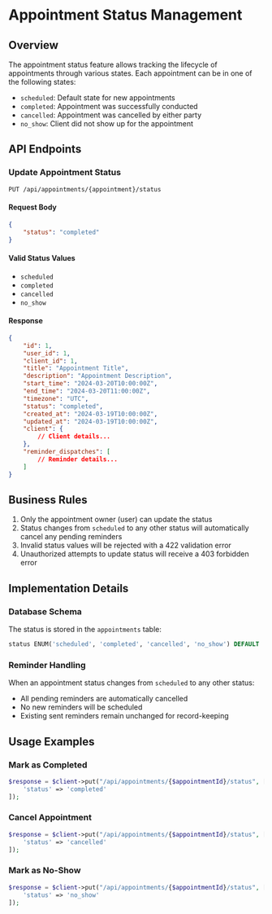 # Appointment Status Management

## Overview
The appointment status feature allows tracking the lifecycle of appointments through various states. Each appointment can be in one of the following states:

- `scheduled`: Default state for new appointments
- `completed`: Appointment was successfully conducted
- `cancelled`: Appointment was cancelled by either party
- `no_show`: Client did not show up for the appointment

## API Endpoints

### Update Appointment Status
```http
PUT /api/appointments/{appointment}/status
```

#### Request Body
```json
{
    "status": "completed"
}
```

#### Valid Status Values
- `scheduled`
- `completed`
- `cancelled`
- `no_show`

#### Response
```json
{
    "id": 1,
    "user_id": 1,
    "client_id": 1,
    "title": "Appointment Title",
    "description": "Appointment Description",
    "start_time": "2024-03-20T10:00:00Z",
    "end_time": "2024-03-20T11:00:00Z",
    "timezone": "UTC",
    "status": "completed",
    "created_at": "2024-03-19T10:00:00Z",
    "updated_at": "2024-03-19T10:00:00Z",
    "client": {
        // Client details...
    },
    "reminder_dispatches": [
        // Reminder details...
    ]
}
```

## Business Rules

1. Only the appointment owner (user) can update the status
2. Status changes from `scheduled` to any other status will automatically cancel any pending reminders
3. Invalid status values will be rejected with a 422 validation error
4. Unauthorized attempts to update status will receive a 403 forbidden error

## Implementation Details

### Database Schema
The status is stored in the `appointments` table:
```sql
status ENUM('scheduled', 'completed', 'cancelled', 'no_show') DEFAULT 'scheduled'
```

### Reminder Handling
When an appointment status changes from `scheduled` to any other status:
- All pending reminders are automatically cancelled
- No new reminders will be scheduled
- Existing sent reminders remain unchanged for record-keeping

## Usage Examples

### Mark as Completed
```php
$response = $client->put("/api/appointments/{$appointmentId}/status", [
    'status' => 'completed'
]);
```

### Cancel Appointment
```php
$response = $client->put("/api/appointments/{$appointmentId}/status", [
    'status' => 'cancelled'
]);
```

### Mark as No-Show
```php
$response = $client->put("/api/appointments/{$appointmentId}/status", [
    'status' => 'no_show'
]);
``` 